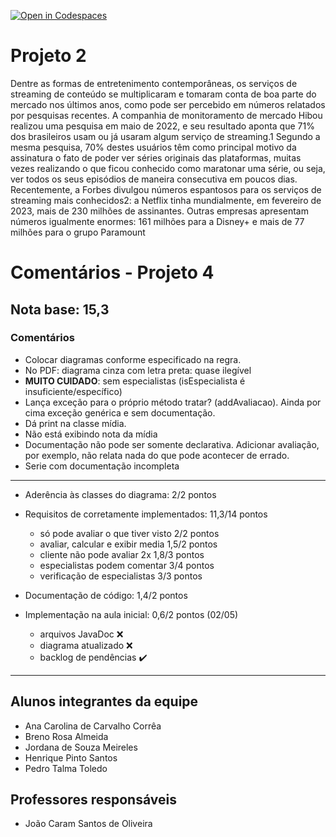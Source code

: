 [![Open in Codespaces](https://classroom.github.com/assets/launch-codespace-7f7980b617ed060a017424585567c406b6ee15c891e84e1186181d67ecf80aa0.svg)](https://classroom.github.com/open-in-codespaces?assignment_repo_id=10848517)
# Projeto 2
Dentre as formas de entretenimento contemporâneas, os serviços de streaming de conteúdo se multiplicaram e
tomaram conta de boa parte do mercado nos últimos anos, como pode ser percebido em números relatados por
pesquisas recentes.
A companhia de monitoramento de mercado Hibou realizou uma pesquisa em maio de 2022, e seu resultado
aponta que 71% dos brasileiros usam ou já usaram algum serviço de streaming.1 Segundo a mesma pesquisa, 70%
destes usuários têm como principal motivo da assinatura o fato de poder ver séries originais das plataformas, muitas
vezes realizando o que ficou conhecido como maratonar uma série, ou seja, ver todos os seus episódios de maneira
consecutiva em poucos dias.
Recentemente, a Forbes divulgou números espantosos para os serviços de streaming mais conhecidos2: a Netflix
tinha mundialmente, em fevereiro de 2023, mais de 230 milhões de assinantes. Outras empresas apresentam números
igualmente enormes: 161 milhões para a Disney+ e mais de 77 milhões para o grupo Paramount

# Comentários - Projeto 4

## Nota base: 15,3

### Comentários

- Colocar diagramas conforme especificado na regra. 
- No PDF: diagrama cinza com letra preta: quase ilegível
- **MUITO CUIDADO**: sem especialistas (isEspecialista é insuficiente/específico)
- Lança exceção para o próprio método tratar? (addAvaliacao). Ainda por cima exceção genérica e sem documentação.
- Dá print na classe mídia.
- Não está exibindo nota da mídia
- Documentação não pode ser somente declarativa. Adicionar avaliação, por exemplo, não relata nada do que pode acontecer de errado.
- Serie com documentação incompleta

----
	
- Aderência às classes do diagrama: 2/2 pontos

- Requisitos de corretamente implementados: 11,3/14 pontos
    - só pode avaliar o que tiver visto		2/2 pontos
    - avaliar, calcular e exibir media 		1,5/2 pontos
    - cliente não pode avaliar 2x			1,8/3 pontos
    - especialistas podem comentar			3/4 pontos
    - verificação de especialistas			3/3 pontos
	
- Documentação de código: 1,4/2 pontos

- Implementação na aula inicial: 0,6/2 pontos (02/05)
    - arquivos JavaDoc  ❌
    - diagrama atualizado ❌
    - backlog de pendências ✔️

----

## Alunos integrantes da equipe

* Ana Carolina de Carvalho Corrêa
* Breno Rosa Almeida
* Jordana de Souza Meireles
* Henrique Pinto Santos
* Pedro Talma Toledo

## Professores responsáveis

* João Caram Santos de Oliveira

